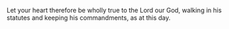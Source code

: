 Let your heart therefore be wholly true to the Lord our God, walking in his statutes and keeping his commandments, as at this day.
